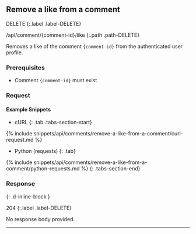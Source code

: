 ## Remove a like from a comment

DELETE
{:.label .label-DELETE}

/api/comment/{comment-id}/like
{:.path .path-DELETE}

Removes a like of the comment `{comment-id}` from the authenticated user profile.

### Prerequisites

- Comment `{comment-id}` must exist

### Request
#### Example Snippets
- cURL
{: .tab .tabs-section-start}

{% include snippets/api/comments/remove-a-like-from-a-comment/curl-request.md %}

- Python (requests)
{: .tab}

{% include snippets/api/comments/remove-a-like-from-a-comment/python-requests.md %}
{: .tabs-section-end}

### Response
{: .d-inline-block }

204
{:.label .label-DELETE}

No response body provided.

---

